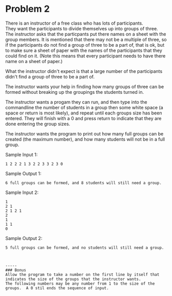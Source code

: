 # Problem 2

There is an instructor of a free class who has lots of participants.  
They want the participants to divide themselves up into groups of three.  
The instructor asks that the particpants put there names on a sheet with the group members.
It is mentioned that there may not be a multiple of three, so if the participants do not find a group of three to be a part of, that is ok, but to make sure a sheet of paper with the names of the participants that they could find on it.
(Note this means that every participant needs to have there name on a sheet of paper.)

What the instructor didn't expect is that a large number of the participants didn't find a group of three to be a part of.

The instructor wants your help in finding how many groups of three can be formed without breaking up the groupings the students turned in.

The instructor wants a progam they can run, and then type into the commandline the number of students in a group then some white space (a space or return is most likely), and repeat until each groups size has been entered.
They will finish with a 0 and press return to indicate that they are done entering the group sizes.

The instructor wants the program to print out how many full groups can be created (the maximum number), and how many students will not be in a full group.

Sample Input 1:
~~~
1 2 2 2 1 3 2 2 3 3 2 3 0
~~~
Sample Output 1:
~~~
6 full groups can be formed, and 8 students will still need a group.
~~~

Sample Input 2:
~~~
1 
2 1
2 1 2 1 
2 
1 
1 1
0
~~~

Sample Output 2:
~~~
5 full groups can be formed, and no students will still need a group.



-----
### Bonus
Allow the program to take a number on the first line by itself that indicates the size of the groups that the instructor wants.
The following numbers may be any number from 1 to the size of the groups.  A 0 stil ends the sequence of input.
